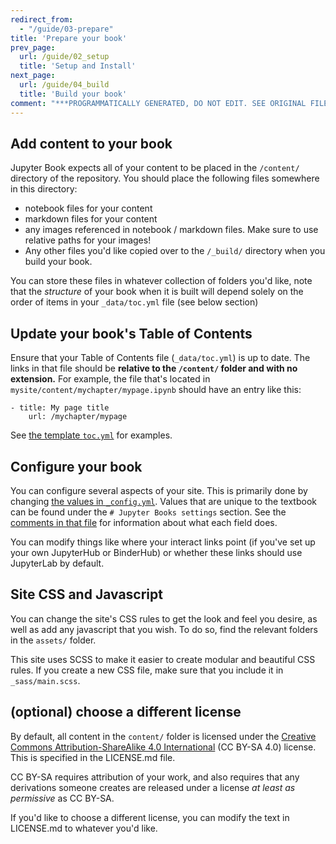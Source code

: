 ```yaml
---
redirect_from:
  - "/guide/03-prepare"
title: 'Prepare your book'
prev_page:
  url: /guide/02_setup
  title: 'Setup and Install'
next_page:
  url: /guide/04_build
  title: 'Build your book'
comment: "***PROGRAMMATICALLY GENERATED, DO NOT EDIT. SEE ORIGINAL FILES IN /content***"
---
```

## Add content to your book

Jupyter Book expects all of your content to be placed in the `/content/` directory
of the repository. You should place the following files somewhere in this directory:

* notebook files for your content
* markdown files for your content
* any images referenced in notebook / markdown files. 
  Make sure to use relative paths for your images!
* Any other files you'd like copied over to the `/_build/` directory when you build
  your book.

You can store these files in whatever collection of folders you'd like, note that
the *structure* of your book when it is built will depend solely on the order of
items in your `_data/toc.yml` file (see below section)

## Update your book's Table of Contents

Ensure that your Table of Contents file (`_data/toc.yml`) is up to date. The links in
that file should be **relative to the `/content/` folder and with no extension.** For example,
the file that's located in `mysite/content/mychapter/mypage.ipynb` should have an entry like this:

    - title: My page title
        url: /mychapter/mypage

See [the template `toc.yml`](https://github.com/choldgraf/jupyter-book/tree/master/_data/toc.yml) for examples.

## Configure your book

You can configure several aspects of your site. This is primarily done
by changing [the values in `_config.yml`](https://github.com/choldgraf/jupyter-book/blob/master/_config.yml). Values that are unique to the
textbook can be found under the `# Jupyter Books settings` section. See the
[comments in that file](https://github.com/choldgraf/jupyter-book/blob/master/_config.yml) for information about what each field does.

You can modify things like where your interact links point (if you've set up your
own JupyterHub or BinderHub) or whether these links should use JupyterLab by default.

## Site CSS and Javascript

You can change the site's CSS rules to get the look and feel you desire, as well as add
any javascript that you wish. To do so, find the relevant folders in the `assets/` folder.

This site uses SCSS to make it easier to create modular and beautiful CSS rules. If you create
a new CSS file, make sure that you include it in `_sass/main.scss`.

## (optional) choose a different license

By default, all content in the `content/` folder is licensed under the
[Creative Commons Attribution-ShareAlike 4.0 International](https://creativecommons.org/licenses/by-sa/4.0/) (CC BY-SA 4.0) license. This is specified in the LICENSE.md file.

CC BY-SA requires attribution of your work, and also requires that any derivations
someone creates are released under a license *at least as permissive* as CC BY-SA.

If you'd like to choose a different license, you can modify the text in LICENSE.md to
whatever you'd like.
